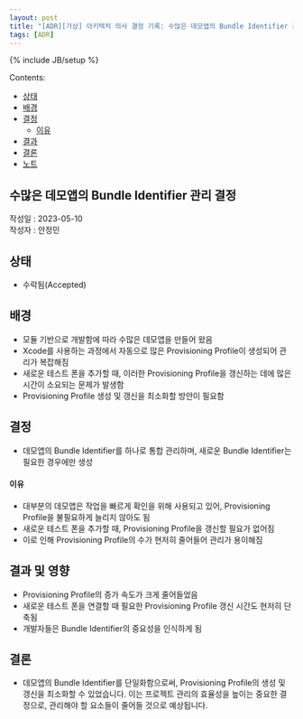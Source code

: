 ```yaml
---
layout: post
title: "[ADR][가상] 아키텍처 의사 결정 기록: 수많은 데모앱의 Bundle Identifier 관리 결정"
tags: [ADR]
---
```

{% include JB/setup %}

Contents:

* [상태](#status)
* [배경](#context)
* [결정](#decisions)
  * [이유](#rationale)
* [결과](#consequences)
* [결론](#conclusion)
* [노트](#note)

## 수많은 데모앱의 Bundle Identifier 관리 결정

작성일 : 2023-05-10  
작성자 : 안정민

<h2 id="status">상태</h2>

* 수락됨(Accepted)
  
<h2 id="context">배경</h2>

* 모듈 기반으로 개발함에 따라 수많은 데모앱을 만들어 왔음
* Xcode를 사용하는 과정에서 자동으로 많은 Provisioning Profile이 생성되어 관리가 복잡해짐
* 새로운 테스트 폰을 추가할 때, 이러한 Provisioning Profile을 갱신하는 데에 많은 시간이 소요되는 문제가 발생함
* Provisioning Profile 생성 및 갱신을 최소화할 방안이 필요함

<h2 id="decisions">결정</h2>

* 데모앱의 Bundle Identifier를 하나로 통합 관리하며, 새로운 Bundle Identifier는 필요한 경우에만 생성

<h4 id="rationale">이유</h4>

* 대부분의 데모앱은 작업을 빠르게 확인을 위해 사용되고 있어, Provisioning Profile을 불필요하게 늘리지 않아도 됨
* 새로운 테스트 폰을 추가할 때, Provisioning Profile을 갱신할 필요가 없어짐
* 이로 인해 Provisioning Profile의 수가 현저히 줄어들어 관리가 용이해짐

<h2 id="consequences">결과 및 영향</h2>

* Provisioning Profile의 증가 속도가 크게 줄어들었음
* 새로운 테스트 폰을 연결할 때 필요한 Provisioning Profile 갱신 시간도 현저히 단축됨
* 개발자들은 Bundle Identifier의 중요성을 인식하게 됨

<h2 id="conclusion">결론</h2>

* 데모앱의 Bundle Identifier를 단일화함으로써, Provisioning Profile의 생성 및 갱신을 최소화할 수 있었습니다. 이는 프로젝트 관리의 효율성을 높이는 중요한 결정으로, 관리해야 할 요소들이 줄어들 것으로 예상됩니다.